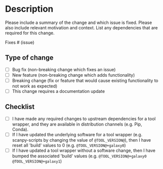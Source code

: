 # Description

Please include a summary of the change and which issue is fixed. Please also include relevant motivation and context. List any dependencies that are required for this change.

Fixes # (issue)

## Type of change

- [ ] Bug fix (non-breaking change which fixes an issue)
- [ ] New feature (non-breaking change which adds functionality)
- [ ] Breaking change (fix or feature that would cause existing functionality to not work as expected)
- [ ] This change requires a documentation update

## Checklist

- [ ] I have made any required changes to upstream dependencies for a tool wrapper, and they are available in distribution channels (e.g. Pip, Conda).
- [ ] If I have updated the underlying software for a tool wrapper (e.g. scanpy-scripts by changing the value of `@TOOL_VERSION@`), then I have reset all 'build' values to 0 (e.g. `@TOOL_VERSION@+galaxy0`)
- [ ] If I have updated a tool wrapper without a software change, then I have bumped the associated 'build' values (e.g. `@TOOL_VERSION@+galaxy0` `@TOOL_VERSION@+galaxy1`)  

